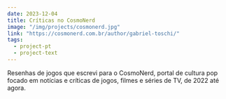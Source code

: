 ```yaml
---
date: 2023-12-04
title: Críticas no CosmoNerd
image: "/img/projects/cosmonerd.jpg"
link: "https://cosmonerd.com.br/author/gabriel-toschi/"
tags:
  - project-pt
  - project-text
---
```


Resenhas de jogos que escrevi para o CosmoNerd, portal de cultura pop focado em notícias e críticas de jogos, filmes e séries de TV, de 2022 até agora.

